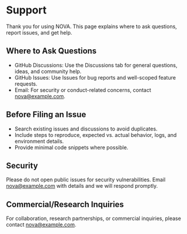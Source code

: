# Support

Thank you for using NOVA. This page explains where to ask questions, report issues, and get help.

## Where to Ask Questions

- GitHub Discussions: Use the Discussions tab for general questions, ideas, and community help.
- GitHub Issues: Use Issues for bug reports and well-scoped feature requests.
- Email: For security or conduct-related concerns, contact nova@example.com.

## Before Filing an Issue

- Search existing issues and discussions to avoid duplicates.
- Include steps to reproduce, expected vs. actual behavior, logs, and environment details.
- Provide minimal code snippets where possible.

## Security

Please do not open public issues for security vulnerabilities. Email nova@example.com with details and we will respond promptly.

## Commercial/Research Inquiries

For collaboration, research partnerships, or commercial inquiries, please contact nova@example.com.
